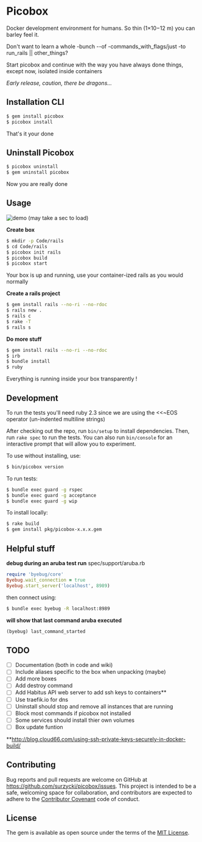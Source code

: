 # Picobox

Docker development environment for humans.  So thin (1×10−12 m) you can barley feel it.

Don't want to learn a whole -bunch --of -commands_with_flags/just -to run_rails || other_things?

Start picobox and continue with the way you have always done things, except now, isolated inside containers

*Early release, caution, there be dragons...*

## Installation CLI

```bash
$ gem install picobox
$ picobox install
```

That's it your done


## Uninstall Picobox
```bash
$ picobox uninstall
$ gem uninstall picobox
```

Now you are really done


## Usage

![demo](https://github.com/surzycki/picobox/blob/master/docs/testdrive.gif)
(may take a sec to load)

**Create box**

```bash
$ mkdir -p Code/rails
$ cd Code/rails
$ picobox init rails
$ picobox build
$ picobox start
```

Your box is up and running, use your container-ized rails as you would normally

**Create a rails project**
```bash
$ gem install rails --no-ri --no-rdoc
$ rails new .
$ rails c
$ rake -T
$ rails s
```

**Do more stuff**
```bash
$ gem install rails --no-ri --no-rdoc
$ irb
$ bundle install
$ ruby
```

Everything is running inside your box transparently !


## Development

To run the tests you'll need ruby 2.3 since we are using the <<~EOS operator (un-indented multiline strings)

After checking out the repo, run `bin/setup` to install dependencies. Then, run `rake spec` to run the tests. You can also run `bin/console` for an interactive prompt that will allow you to experiment.

To use without installing, use:

```bash
$ bin/picobox version
```

To run tests:

```bash
$ bundle exec guard -g rspec
$ bundle exec guard -g acceptance
$ bundle exec guard -g wip
```


To install locally:

```bash
$ rake build
$ gem install pkg/picobox-x.x.x.gem
```

## Helpful stuff

**debug during an aruba test run**
spec/support/aruba.rb
```ruby
require 'byebug/core'
Byebug.wait_connection = true
Byebug.start_server('localhost', 8989)
```
then connect using:
```bash
$ bundle exec byebug -R localhost:8989
```

**will show that last command aruba executed**
```ruby
(byebug) last_command_started
```



## TODO
- [ ] Documentation (both in code and wiki)
- [ ] Include aliases specific to the box when unpacking (maybe)
- [ ] Add more boxes
- [ ] Add destroy command
- [ ] Add Habitus API web server to add ssh keys to containers**
- [ ] Use traefik.io for dns
- [ ] Uninstall should stop and remove all instances that are running
- [ ] Block most commands if picobox not installed
- [ ] Some services should install thier own volumes
- [ ] Box update funtion

**http://blog.cloud66.com/using-ssh-private-keys-securely-in-docker-build/

## Contributing

Bug reports and pull requests are welcome on GitHub at https://github.com/surzycki/picobox/issues. This project is intended to be a safe, welcoming space for collaboration, and contributors are expected to adhere to the [Contributor Covenant](http://contributor-covenant.org) code of conduct.


## License

The gem is available as open source under the terms of the [MIT License](http://opensource.org/licenses/MIT).

